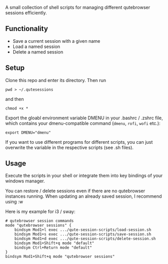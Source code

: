 
A small collection of shell scripts for managing different qutebrowser sessions efficiently.

## Functionality
- Save a current session with a given name
- Load a named session
- Delete a named session

## Setup
Clone this repo and enter its directory.
Then run
```shell
pwd > ~/.qutesessions
```
and then
```shell
chmod +x *
```
Export the gloabl environment variable DMENU in your .bashrc / .zshrc file, which contains your dmenu-compatible command (`dmenu`, `rofi`, `wofi` etc.):
```shell
export DMENU="dmenu"
```
If you want to use different programs for different scripts, you can just overwrite the variable in the respective scripts (see .sh files).

## Usage
Execute the scripts in your shell or integrate them into key bindings of your windows manager.

You can restore / delete sessions even if there are no qutebrowser instances running.
When updating an already saved session, I recommend using :w

Here is my example for i3 / sway:
```
# qutebrowser session commands
mode "qutebrowser sessions" { 
    bindsym Mod1+l exec .../qute-session-scripts/load-session.sh
    bindsym Mod1+s exec .../qute-session-scripts/save-session.sh
    bindsym Mod1+d exec .../qute-session-scripts/delete-session.sh
    bindsym Mod1+Shift+q mode "default"
    bindsym Ctrl+Return mode "default"
}
bindsym Mod1+Shift+q mode "qutebrowser sessions"
```



